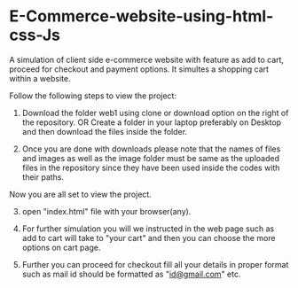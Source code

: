 # E-Commerce-website-using-html-css-Js
  A simulation of client side e-commerce website with feature as add to cart, proceed for checkout and payment options. It simultes a shopping cart within a website.

Follow the following steps to view the project:
1. Download the folder web1 using clone or download option on the right of the repository.
                                     OR
   Create a folder in your laptop preferably on Desktop and then download the files inside the folder.
   
2. Once you are done with downloads please note that the names of files and images as well as the image folder must be same as the uploaded files in the repository since they have been used inside the codes with their paths.

Now you are all set to view the project.

3. open "index.html" file with your browser(any).
4. For further simulation you will we instructed in the web page such as add to cart will take to "your cart" and then you can choose the more options on cart page.

5. Further you can proceed for checkout fill all your details in proper format such as mail id should be formatted as "id@gmail.com" etc.
